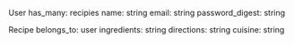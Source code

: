 User 
    has_many: recipies 
    name: string 
    email: string
    password_digest: string 

Recipe
    belongs_to: user 
    ingredients: string 
    directions: string 
    cuisine: string 
    
